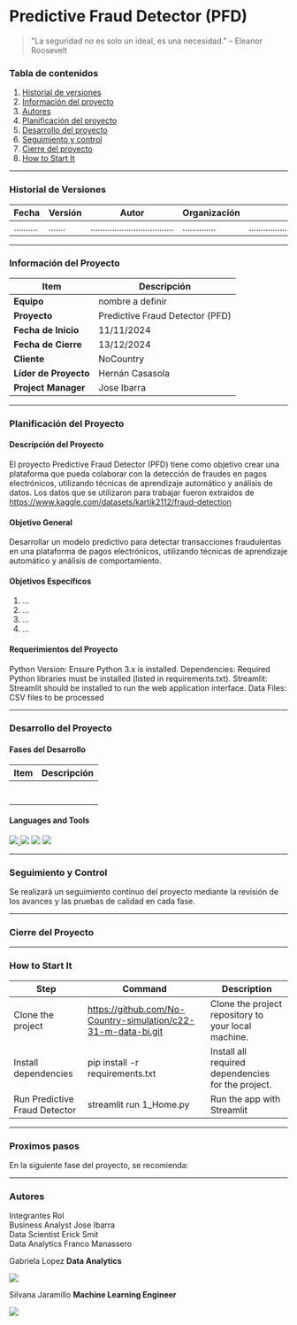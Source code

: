 # Predictive Fraud Detector (PFD)

>"La seguridad no es solo un ideal, es una necesidad." – Eleanor Roosevelt

### Tabla de contenidos
1. [Historial de versiones](#historial-de-versiones)
2. [Información del proyecto](#información-del-proyecto)
3. [Autores](#autores)
4. [Planificación del proyecto](#planificación-del-proyecto)
5. [Desarrollo del proyecto](#desarrollo-del-proyecto)
6. [Seguimiento y control](#seguimiento-y-control)
7. [Cierre del proyecto](#cierre-del-proyecto)
8. [How to Start It](#How-to-Start-It)

---
### Historial de Versiones

| Fecha      | Versión | Autor                             | Organización | Descripción                                              |
|------------|---------|-----------------------------------|--------------|----------------------------------------------------------|
| .......... | ....... |...................................|..............|..........................................................|

---

### Información del Proyecto

| Item                  | Descripción                                |
|-----------------------|--------------------------------------------|
| **Equipo**            | nombre a definir                           |
| **Proyecto**          | Predictive Fraud Detector (PFD)            |
| **Fecha de Inicio**   | 11/11/2024                                 |
| **Fecha de Cierre**   | 13/12/2024                                 |
| **Cliente**           | NoCountry                                  |
| **Líder de Proyecto** | Hernán Casasola                            |
| **Project Manager**   | Jose Ibarra                                |

---

### Planificación del Proyecto

#### Descripción del Proyecto
El proyecto Predictive Fraud Detector (PFD) tiene como objetivo crear una plataforma que pueda colaborar con la detección de fraudes en pagos electrónicos, utilizando técnicas de aprendizaje automático y análisis de datos.
Los datos que se utilizaron para trabajar fueron extraidos de https://www.kaggle.com/datasets/kartik2112/fraud-detection

#### Objetivo General
Desarrollar un modelo predictivo para detectar transacciones fraudulentas en una plataforma de pagos electrónicos, utilizando técnicas de aprendizaje automático y análisis de comportamiento.

#### Objetivos Específicos
1. ... 
2. ... 
3. ... 
4. ...

#### Requerimientos del Proyecto
Python Version: Ensure Python 3.x is installed.
Dependencies: Required Python libraries must be installed (listed in requirements.txt).
Streamlit: Streamlit should be installed to run the web application interface.
Data Files: CSV files to be processed

---

### Desarrollo del Proyecto

#### Fases del Desarrollo

| Item                  | Descripción                                |
|-----------------------|--------------------------------------------|
|                       |                                            |
|                       |                                            |
|                       |                                            |
|                       |                                            |
|                       |                                            |
|                       |                                            |
|                       |                                            |



#### Languages and Tools
<p align="left">
<a href="https://www.python.org/" target="_blank" rel="noreferrer"> <img src="https://img.shields.io/badge/Python-FFD43B?style=for-the-badge&logo=python&logoColor=blue"/> </a>
<a https://streamlit.io/" target="_blank" rel="noreferrer"> <img src="https://img.shields.io/badge/Streamlit-FF4B4B?style=for-the-badge&logo=Streamlit&logoColor=white"/> </a>
<a https://pandas.pydata.org/" target="_blank" rel="noreferrer"> <img src="https://img.shields.io/badge/Pandas-2C2D72?style=for-the-badge&logo=pandas&logoColor=white"/> </a>
<a https://matplotlib.org/" target="_blank" rel="noreferrer"> <img src="https://img.shields.io/badge/matplotlib-239120?style=for-the-badge&logo=plotly&logoColor=white"/> </a> 
</p>


---

### Seguimiento y Control

Se realizará un seguimiento continuo del proyecto mediante la revisión de los avances y las pruebas de calidad en cada fase.


---

### Cierre del Proyecto


---

### How to Start It
| Step                       | Command                                    | Description                                                             |
|----------------------------|--------------------------------------------|-------------------------------------------------------------------------|
| Clone the project       | https://github.com/No-Country-simulation/c22-31-m-data-bi.git | Clone the project repository to your local machine.     |
| Install dependencies    | pip install -r requirements.txt                               | Install all required dependencies for the project.      |
| Run Predictive Fraud Detector       | streamlit run 1_Home.py                     | Run the app with Streamlit                                    |
---


### Proximos pasos

En la siguiente fase del proyecto, se recomienda:

---

### Autores

 Integrantes                       Rol          
Business Analyst              Jose Ibarra                               
Data Scientist                Erick Smit                                
Data Analytics                Franco Manassero                           

Gabriela Lopez
**Data Analytics**
<p><a href="http://www.linkedin.com/in/-gabriela-lopez" target="blank"><img src="https://img.shields.io/badge/LinkedIn-0077B5?style=for-the-badge&logo=linkedin&logoColor=white" /> </a></p>

Silvana Jaramillo
**Machine Learning Engineer**
<p><a href="https://linkedin.com/in/silvana-jaramillo" target="blank"><img src="https://img.shields.io/badge/LinkedIn-0077B5?style=for-the-badge&logo=linkedin&logoColor=white" /> </a></p>

